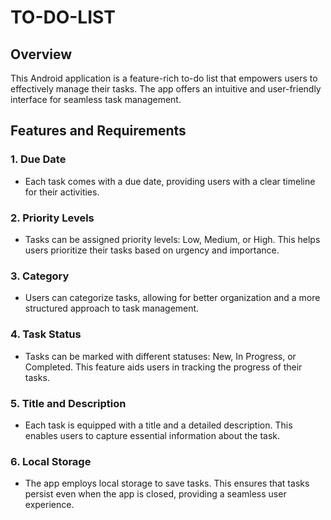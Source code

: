 # TO-DO-LIST
## Overview
This Android application is a feature-rich to-do list that empowers users to effectively manage their tasks. The app offers an intuitive and user-friendly interface for seamless task management.
## Features and Requirements
### 1. Due Date
   - Each task comes with a due date, providing users with a clear timeline for their activities.
### 2. Priority Levels
   - Tasks can be assigned priority levels: Low, Medium, or High. This helps users prioritize their tasks based on urgency and importance.
### 3. Category
   - Users can categorize tasks, allowing for better organization and a more structured approach to task management.
### 4. Task Status
   - Tasks can be marked with different statuses: New, In Progress, or Completed. This feature aids users in tracking the progress of their tasks.
### 5. Title and Description
   - Each task is equipped with a title and a detailed description. This enables users to capture essential information about the task.
### 6. Local Storage
   - The app employs local storage to save tasks. This ensures that tasks persist even when the app is closed, providing a seamless user experience.
